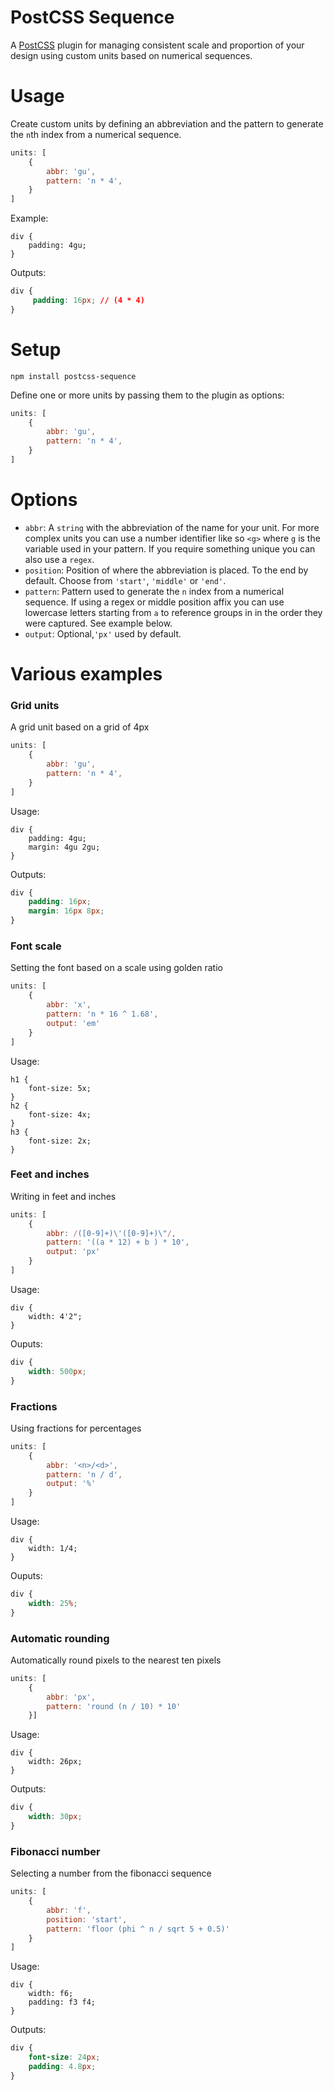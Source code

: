 # PostCSS Sequence

A [PostCSS](https://github.com/postcss/postcss) plugin for managing consistent scale and proportion of your design using custom units based on numerical sequences.

# Usage

Create custom units by defining an abbreviation and the pattern to generate the `n`th index from a numerical sequence.
```js
units: [
    {
        abbr: 'gu',
        pattern: 'n * 4',
    }
]
```

Example:
```
div {
    padding: 4gu;
}
```

Outputs:
```css
div {
     padding: 16px; // (4 * 4)
}
```

# Setup

```
npm install postcss-sequence
```

Define one or more units by passing them to the plugin as options:
```js
units: [
    {
        abbr: 'gu',
        pattern: 'n * 4',
    }
]
```

# Options

- `abbr`: A `string`  with the abbreviation of the name for your unit.  For more complex units you can use a number identifier like so `<g>` where `g` is the variable used in your pattern. If you require something unique you can also use a `regex`.
- `position`: Position of where the abbreviation is placed. To the end by default. Choose from `'start'`, `'middle'` or `'end'`.  
- `pattern`: Pattern used to generate the `n` index from a numerical sequence. If using a regex or middle position affix you can use lowercase letters starting from `a` to reference groups in in the order they were captured. See example below.
- `output`:  Optional,`'px'` used by default.


# Various examples

### Grid units

A grid unit based on a grid of 4px
```js
units: [
    {
        abbr: 'gu',
        pattern: 'n * 4',
    }
]
```

Usage:
```
div {
	padding: 4gu;
	margin: 4gu 2gu;
}
```

Outputs:
```css
div {
	padding: 16px;
	margin: 16px 8px;
}
```

### Font scale

Setting the font based on a scale using golden ratio
```js
units: [
    {
        abbr: 'x',
        pattern: 'n * 16 ^ 1.68',
        output: 'em'
    }
]
```

Usage:
```
h1 {
	font-size: 5x;
}
h2 {
	font-size: 4x;
}
h3 {
	font-size: 2x;
}
```

### Feet and inches

Writing in feet and inches
```js
units: [
    {
        abbr: /([0-9]+)\'([0-9]+)\"/,
        pattern: '((a * 12) + b ) * 10',
        output: 'px'
    }
]
```

Usage:
```
div {
	width: 4'2";
}
```

Ouputs:
```css
div {
	width: 500px;
}
```

### Fractions

Using fractions for percentages
```js
units: [
    {
        abbr: '<n>/<d>',
        pattern: 'n / d',
        output: '%'
    }
]
```

Usage:
```
div {
	width: 1/4;
}
```

Ouputs:
```css
div {
	width: 25%;
}
```

### Automatic rounding

Automatically round pixels to the nearest ten pixels
```js
units: [
    {
        abbr: 'px',
    	pattern: 'round (n / 10) * 10'
    }]
```

Usage:
```
div {
	width: 26px;
}
```

Outputs:
```css
div {
	width: 30px;
}
```

### Fibonacci number

Selecting a number from the fibonacci sequence
```js
units: [
    {
	    abbr: 'f',
	    position: 'start',
	    pattern: 'floor (phi ^ n / sqrt 5 + 0.5)'
    }
]
```

Usage:
```
div {
	width: f6;
	padding: f3 f4;
}
```
Outputs:
```css
div {
	font-size: 24px;
	padding: 4.8px;
}
```
